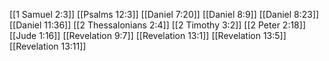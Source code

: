 [[1 Samuel 2:3]]
[[Psalms 12:3]]
[[Daniel 7:20]]
[[Daniel 8:9]]
[[Daniel 8:23]]
[[Daniel 11:36]]
[[2 Thessalonians 2:4]]
[[2 Timothy 3:2]]
[[2 Peter 2:18]]
[[Jude 1:16]]
[[Revelation 9:7]]
[[Revelation 13:1]]
[[Revelation 13:5]]
[[Revelation 13:11]]
